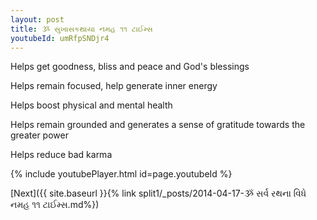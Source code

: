 ```yaml
---
layout: post
title: ૐ સુખાસકથાયા નમહ ૧૧ ટાઈમ્સ
youtubeId: umRfpSNDjr4
---
```

 
 
Helps get goodness, bliss and peace and God's blessings
 
Helps remain focused, help generate inner energy 
 
Helps boost physical and mental health 
 
Helps remain grounded and generates a sense of gratitude towards the greater power 
 
Helps reduce bad karma
 
 
 
 


{% include youtubePlayer.html id=page.youtubeId %}
 
[Next]({{ site.baseurl }}{% link  split1/_posts/2014-04-17-ૐ સર્વ રથના વિધે નમહ ૧૧ ટાઈમ્સ.md%})
 
